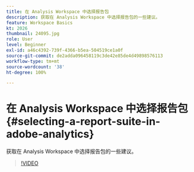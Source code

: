 ```yaml
---
title: 在 Analysis Workspace 中选择报告包
description: 获取在 Analysis Workspace 中选择报告包的一些建议。
feature: Workspace Basics
kt: 2026
thumbnail: 24095.jpg
role: User
level: Beginner
exl-id: a46c4392-739f-4366-b5ea-504519ce1a0f
source-git-commit: de2adda096458119c3de42e85de4d49898576113
workflow-type: tm+mt
source-wordcount: '38'
ht-degree: 100%

---
```


# 在 Analysis Workspace 中选择报告包 {#selecting-a-report-suite-in-adobe-analytics}

获取在 Analysis Workspace 中选择报告包的一些建议。

>[!VIDEO](https://video.tv.adobe.com/v/23967/?quality=12&learn=on)
